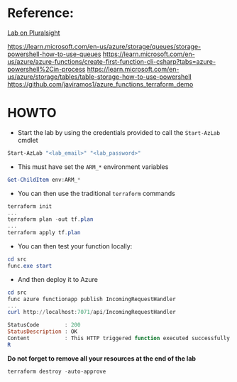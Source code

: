 # Reference:

[Lab on Pluralsight](https://app.pluralsight.com/labs/detail/bedf1a3c-039e-4b9f-b88d-2c828adeee6c/toc)

https://learn.microsoft.com/en-us/azure/storage/queues/storage-powershell-how-to-use-queues
https://learn.microsoft.com/en-us/azure/azure-functions/create-first-function-cli-csharp?tabs=azure-powershell%2Cin-process
https://learn.microsoft.com/en-us/azure/storage/tables/table-storage-how-to-use-powershell
https://github.com/javiramos1/azure_functions_terraform_demo

# HOWTO

* Start the lab by using the credentials provided to call the `Start-AzLab` cmdlet

```powershell
Start-AzLab "<lab_email>" "<lab_password>"
```

* This must have set the `ARM_*` environment variables

```powershell
Get-ChildItem env:ARM_*
```

* You can then use the traditional `terraform` commands

```powershell
terraform init 
...
terraform plan -out tf.plan
...
terraform apply tf.plan
```

* You can then test your function locally:

```powershell
cd src
func.exe start
```

* And then deploy it to Azure

```powershell
cd src
func azure functionapp publish IncomingRequestHandler
...
curl http://localhost:7071/api/IncomingRequestHandler

StatusCode        : 200
StatusDescription : OK
Content           : This HTTP triggered function executed successfully. Pass a name in the query string or in the request body for a personalized response.
R
```

__Do not forget to remove all your resources at the end of the lab__

```powershell
terraform destroy -auto-approve
```
